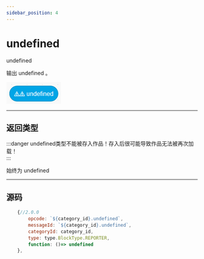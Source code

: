 ```yaml
---
sidebar_position: 4
---
```

# undefined

undefined  

输出 undefined 。  

![img](img\undefined\image.png)  


***
## 返回类型
:::danger
undefined类型不能被存入作品！存入后很可能导致作品无法被再次加载！  
:::

始终为 undefined  


***
## 源码
```js title="/categorys/string_and_type.js"
    {//2.0.0
        opcode: `${category_id}.undefined`,
        messageId: `${category_id}.undefined`,
        categoryId: category_id,
        type: type.BlockType.REPORTER,
        function: ()=> undefined
    },
```